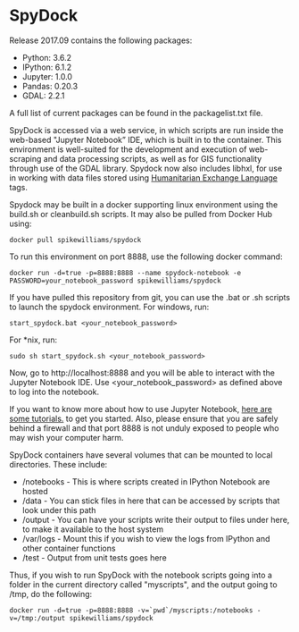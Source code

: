 SpyDock
=======

Release 2017.09 contains the following packages:

- Python: 3.6.2
- IPython: 6.1.2
- Jupyter: 1.0.0
- Pandas: 0.20.3
- GDAL: 2.2.1

A full list of current packages can be found in the packagelist.txt file.

SpyDock is accessed via a web service, in which scripts are run inside the web-based "Jupyter Notebook” IDE, which is built in to the container. This environment is well-suited for the development and execution of web-scraping and data processing scripts, as well as for GIS functionality through use of the GDAL library. Spydock now also includes libhxl, for use in working with data files stored using [Humanitarian Exchange Language][2] tags.

Spydock may be built in a docker supporting linux environment using the build.sh or cleanbuild.sh scripts. It may also be pulled from Docker Hub using:

    docker pull spikewilliams/spydock

To run this environment on port 8888, use the following docker command:

    docker run -d=true -p=8888:8888 --name spydock-notebook -e PASSWORD=your_notebook_password spikewilliams/spydock

If you have pulled this repository from git, you can use the .bat or .sh scripts to launch the spydock environment. For windows, run:

    start_spydock.bat <your_notebook_password>

For *nix, run:

    sudo sh start_spydock.sh <your_notebook_password>

Now, go to http://localhost:8888 and you will be able to interact with the Jupyter Notebook IDE. Use <your_notebook_password> as defined above to log into the notebook.

If you want to know more about how to use Jupyter Notebook, [here are some tutorials.][1] to get you started. Also, please ensure that you are safely behind a firewall and that port 8888 is not unduly exposed to people who may wish your computer harm.

SpyDock containers have several volumes that can be mounted to local directories. These include:

- /notebooks - This is where scripts created in IPython Notebook are hosted
- /data - You can stick files in here that can be accessed by scripts that look under this path
- /output - You can have your scripts write their output to files under here, to make it available to the host system
- /var/logs - Mount this if you wish to view the logs from IPython and other container functions
- /test - Output from unit tests goes here

Thus, if you wish to run SpyDock with the notebook scripts going into a folder in the current directory called "myscripts", and the output going to /tmp, do the following:

    docker run -d=true -p=8888:8888 -v=`pwd`/myscripts:/notebooks -v=/tmp:/output spikewilliams/spydock



  [1]: http://nbviewer.ipython.org/github/ipython/ipython/blob/master/examples/Notebook/Index.ipynb
  [2]: http://hxlstandard.org
